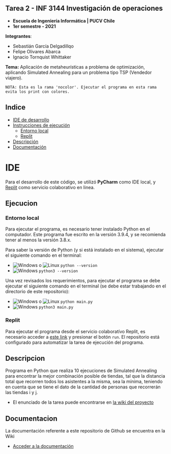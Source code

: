 [logowindows]: https://upload.wikimedia.org/wikipedia/commons/thumb/5/5f/Windows_logo_-_2012.svg/25px-Windows_logo_-_2012.svg.png 'Windows'
[logomacos]: https://upload.wikimedia.org/wikipedia/commons/thumb/1/1b/Apple_logo_grey.svg/25px-Apple_logo_grey.svg.png 'macOS'
[logolinux]: https://upload.wikimedia.org/wikipedia/commons/thumb/3/3c/TuxFlat.svg/25px-TuxFlat.svg.png 'Linux'

## Tarea 2 - INF 3144 Investigación de operaciones
* **Escuela de Ingeniería Informática | PUCV Chile**
* **1er semestre - 2021**

**Integrantes**:
* Sebastián García Delgadillqo
* Felipe Olivares Abarca
* Ignacio Tornquist Whittaker

**Tema:** Aplicación de metaheurísticas a problema de optimización, aplicando Simulated Annealing para un problema 
tipo TSP (Vendedor viajero).

```
NOTA: Esta es la rama 'nocolor'. Ejecutar el programa en esta rama evita los print con colores.
```

## Indice

- [IDE de desarrollo](#ide)
- [Instrucciones de ejecución](#ejecucion)
  - [Entorno local](#entorno-local)
  - [Replit](#replit)
- [Descripción](#descripcion)
- [Documentación](#documetacion)

# IDE
Para el desarrollo de este código, se utilizó **PyCharm** como IDE local, y [Replit](https://replit.com/@SebaGarciaD/simanpython "Replit") como 
servicio colaborativo en linea.

## Ejecucion

### Entorno local

Para ejecutar el programa, es necesario tener instalado Python en el computador. Este programa fue escrito en la 
versión 3.9.4, y se recomienda tener al menos la versión 3.8.x.

Para saber la versión de Python (y si está instalado en el sistema), ejecutar el siguiente comando en el terminal:
* ![Windows][logowindows] o ![Linux][logolinux] `python --version`
* ![Windows][logomacos] `python3 --version`

Una vez revisados los requerimientos, para ejecutar el programa se debe ejecutar el siguiente comando en el terminal 
(se debe estar trabajando en el directorio de este repositorio):
* ![Windows][logowindows] o ![Linux][logolinux] `python main.py`
* ![Windows][logomacos] `python3 main.py`

### Replit

Para ejecutar el programa desde el servicio colaboratívo Replit, es necesario acceder a [este link](https://replit.com/@SebaGarciaD/simanpython "Repositorio Replit") y presionar el botón `run`. El repositorio está configurado para 
automatizar la tarea de ejecución del programa.

## Descripcion
Programa en Python que realiza 10 ejecuciones de Simulated Annealing para encontrar la mejor combinación posible de
tiendas, tal que la distancia total que recorren todos los asistentes a la misma, sea la mínima, teniendo en cuenta
que se tiene el dato de la cantidad de personas que recorrerán las tiendas i y j.

* El enunciado de la tarea puede encontrarse en [la wiki del proyecto](https://github.com/sebaignacioo/sim_an_python/wiki/Descripcion "Descripción - Wiki")

## Documentacion
La documentación referente a este repositorio de Github se encuentra en la Wiki
* [Acceder a la documentación](https://github.com/sebaignacioo/sim_an_python/wiki "Wiki del proyecto")